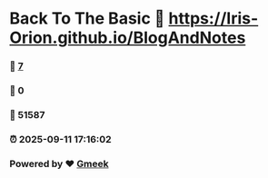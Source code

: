 # Back To The Basic :link: https://Iris-Orion.github.io/BlogAndNotes 
### :page_facing_up: [7](https://Iris-Orion.github.io/BlogAndNotes/tag.html) 
### :speech_balloon: 0 
### :hibiscus: 51587 
### :alarm_clock: 2025-09-11 17:16:02 
### Powered by :heart: [Gmeek](https://github.com/Meekdai/Gmeek)
